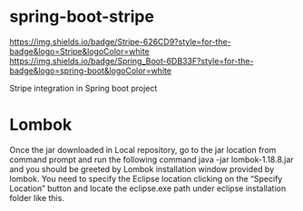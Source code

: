 # spring-boot-stripe
https://img.shields.io/badge/Stripe-626CD9?style=for-the-badge&logo=Stripe&logoColor=white
https://img.shields.io/badge/Spring_Boot-6DB33F?style=for-the-badge&logo=spring-boot&logoColor=white

Stripe integration in Spring boot project

# Lombok
Once the jar downloaded in Local repository, go to the jar location from command prompt and run the following command java -jar lombok-1.18.8.jar and you should be greeted by Lombok installation window provided by lombok. You need to specify the Eclipse location clicking on the “Specify Location” button and locate the eclipse.exe path under eclipse installation folder like this.

